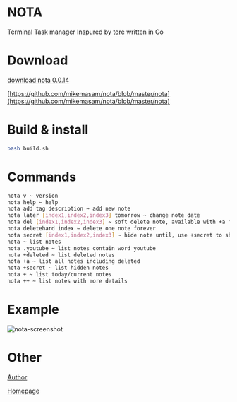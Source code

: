 # NOTA
Terminal Task manager Inspured by [tore](https://github.com/rexim/tore) written in Go

# Download
[download nota 0.0.14](https://github.com/mikemasam/nota/blob/master/nota)

[https://github.com/mikemasam/nota/blob/master/nota](https://github.com/mikemasam/nota/blob/master/nota)

# Build & install
```bash
bash build.sh 
```

# Commands
```bash
nota v ~ version
nota help ~ help 
nota add tag description ~ add new note 
nota later [index1,index2,index3] tomorrow ~ change note date
nota del [index1,index2,index3] ~ soft delete note, available with +a flag
nota deletehard index ~ delete one note forever
nota secret [index1,index2,index3] ~ hide note until, use +secret to show note
nota ~ list notes 
nota .youtube ~ list notes contain word youtube
nota +deleted ~ list deleted notes
nota +a ~ list all notes including deleted
nota +secret ~ list hidden notes 
nota + ~ list today/current notes 
nota ++ ~ list notes with more details
```

# Example
![nota-screenshot](https://github.com/user-attachments/assets/1c6a71c4-b2db-435b-a8a7-578801e719d3)


# Other
[Author](https://github.com/mikemasam)

[Homepage](https://github.com/mikemasam/nota)



